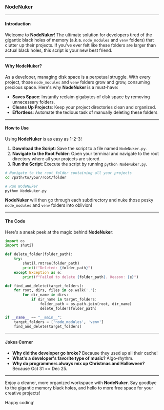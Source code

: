 ### NodeNuker

---

#### Introduction

Welcome to **NodeNuker**! The ultimate solution for developers tired of the gigantic black holes of memory (a.k.a. `node_modules` and `venv` folders) that clutter up their projects. If you've ever felt like these folders are larger than actual black holes, this script is your new best friend.

---

#### Why NodeNuker?

As a developer, managing disk space is a perpetual struggle. With every project, those `node_modules` and `venv` folders grow and grow, consuming precious space. Here's why **NodeNuker** is a must-have:

- **Saves Space**: Instantly reclaim gigabytes of disk space by removing unnecessary folders.
- **Cleans Up Projects**: Keep your project directories clean and organized.
- **Effortless**: Automate the tedious task of manually deleting these folders.

---

#### How to Use

Using **NodeNuker** is as easy as 1-2-3!

1. **Download the Script**: Save the script to a file named `NodeNuker.py`.
2. **Navigate to the Root Folder**: Open your terminal and navigate to the root directory where all your projects are stored.
3. **Run the Script**: Execute the script by running `python NodeNuker.py`.

```bash
# Navigate to the root folder containing all your projects
cd /path/to/your/root/folder

# Run NodeNuker
python NodeNuker.py
```

**NodeNuker** will then go through each subdirectory and nuke those pesky `node_modules` and `venv` folders into oblivion!

---

#### The Code

Here's a sneak peek at the magic behind **NodeNuker**:

```python
import os
import shutil

def delete_folder(folder_path):
    try:
        shutil.rmtree(folder_path)
        print(f"Deleted: {folder_path}")
    except Exception as e:
        print(f"Failed to delete {folder_path}. Reason: {e}")

def find_and_delete(target_folders):
    for root, dirs, files in os.walk('.'):
        for dir_name in dirs:
            if dir_name in target_folders:
                folder_path = os.path.join(root, dir_name)
                delete_folder(folder_path)

if __name__ == "__main__":
    target_folders = ['node_modules', 'venv']
    find_and_delete(target_folders)
```

---

#### Jokes Corner

- **Why did the developer go broke?** Because they used up all their cache!
- **What's a developer's favorite type of music?** Algo-rhythm.
- **Why do programmers always mix up Christmas and Halloween?** Because Oct 31 == Dec 25.

---

Enjoy a cleaner, more organized workspace with **NodeNuker**. Say goodbye to the gigantic memory black holes, and hello to more free space for your creative projects!

Happy coding!
